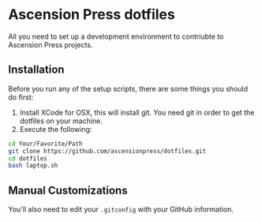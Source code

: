 # Ascension Press dotfiles

All you need to set up a development environment to contriubte to Ascension Press projects.

## Installation

Before you run any of the setup scripts, there are some things you should do first:

1. Install XCode for OSX, this will install git. You need git in order to get the dotfiles on your machine.
2. Execute the following:
```bash
cd Your/Favorite/Path
git clone https://github.com/ascensionpress/dotfiles.git
cd dotfiles
bash laptop.sh
```

## Manual Customizations

You'll also need to edit your `.gitconfig` with your GitHub information.
